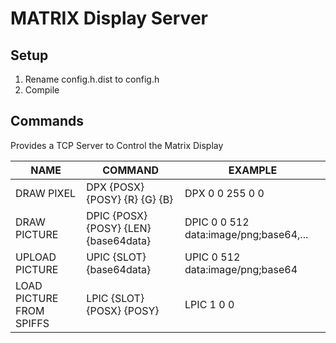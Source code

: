 # MATRIX Display Server

## Setup

1. Rename config.h.dist to config.h
2. Compile
## Commands

Provides a TCP Server to Control the Matrix Display 

NAME |COMMAND | EXAMPLE |  
 -- | --- | ---
DRAW PIXEL | DPX {POSX} {POSY} {R} {G} {B} | DPX 0 0 255 0 0 | Draws Pixel directly to the screen
DRAW PICTURE | DPIC {POSX} {POSY} {LEN} {base64data} | DPIC 0 0 512 data:image/png;base64,... | Draws Picture directly from Network Stream
UPLOAD PICTURE | UPIC {SLOT} {base64data} | UPIC 0 512 data:image/png;base64 | Uploads Picture to SPIFF of ESP
LOAD PICTURE FROM SPIFFS | LPIC {SLOT} {POSX} {POSY} | LPIC 1 0 0
